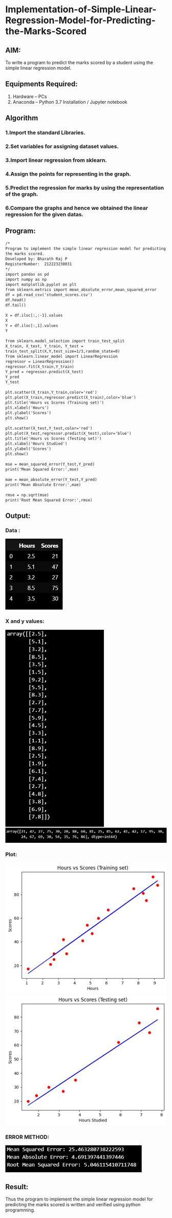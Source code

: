 # Implementation-of-Simple-Linear-Regression-Model-for-Predicting-the-Marks-Scored

## AIM:
To write a program to predict the marks scored by a student using the simple linear regression model.

## Equipments Required:
1. Hardware – PCs
2. Anaconda – Python 3.7 Installation / Jupyter notebook

## Algorithm
### 1.Import the standard Libraries. 
### 2.Set variables for assigning dataset values. 
### 3.Import linear regression from sklearn. 
### 4.Assign the points for representing in the graph. 
### 5.Predict the regression for marks by using the representation of the graph. 
### 6.Compare the graphs and hence we obtained the linear regression for the given datas.

## Program:
```
/*
Program to implement the simple linear regression model for predicting the marks scored.
Developed by: Bharath Raj P
RegisterNumber:  212223230031
*/
import pandas as pd
import numpy as np
import matplotlib.pyplot as plt
from sklearn.metrics import mean_absolute_error,mean_squared_error
df = pd.read_csv('student_scores.csv')
df.head()
df.tail()

X = df.iloc[:,:-1].values
X
Y = df.iloc[:,1].values
Y

from sklearn.model_selection import train_test_split
X_train, X_test, Y_train, Y_test = train_test_split(X,Y,test_size=1/3,random_state=0)
from sklearn.linear_model import LinearRegression
regressor = LinearRegression()
regressor.fit(X_train,Y_train)
Y_pred = regressor.predict(X_test)
Y_pred
Y_test

plt.scatter(X_train,Y_train,color='red')
plt.plot(X_train,regressor.predict(X_train),color='blue')
plt.title('Hours vs Scores (Training set)')
plt.xlabel('Hours')
plt.ylabel('Scores')
plt.show()

plt.scatter(X_test,Y_test,color='red')
plt.plot(X_test,regressor.predict(X_test),color='blue')
plt.title('Hours vs Scores (Testing set)')
plt.xlabel('Hours Studied')
plt.ylabel('Scores')
plt.show()

mse = mean_squared_error(Y_test,Y_pred)
print('Mean Squared Error:',mse)

mae = mean_absolute_error(Y_test,Y_pred)
print('Mean Absolute Error:',mae)

rmse = np.sqrt(mse)
print('Root Mean Squared Error:',rmse)

```

## Output:
### Data :
![Data](data.png)

### X and y values:
![Xvalue](Xvalue.png)
![yvalue](yvalue.png)

### Plot:
![alt text](PLOT1.png)
![alt text](plot2.png)

### ERROR METHOD:
![alt text](error.png)


## Result:
Thus the program to implement the simple linear regression model for predicting the marks scored is written and verified using python programming.
